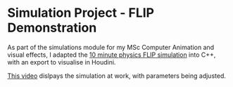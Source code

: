 # Simulation Project - FLIP Demonstration

As part of the simulations module for my MSc Computer Animation and visual effects, I adapted the [10 minute physics FLIP simulation](https://github.com/matthias-research/pages/blob/master/tenMinutePhysics/18-flip.html) into C++, with an export to visualise in Houdini.

[This video](https://www.youtube.com/watch?v=I95Q97xDDaI) dislpays the simulation at work, with parameters being adjusted.

